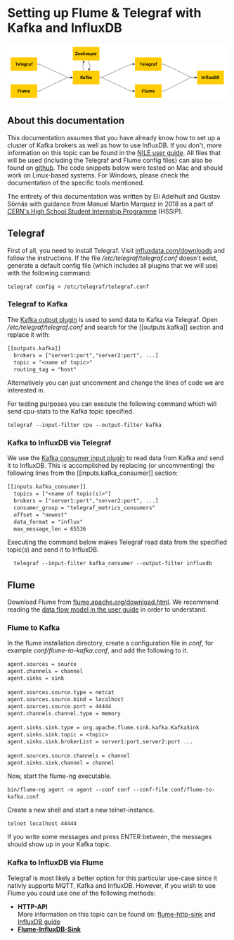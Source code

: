 # Setting up Flume & Telegraf with Kafka and InfluxDB
![image](graph1.png "Graphical representation of the setup")

## About this documentation
This documentation assumes that you have already know how to set up a cluster of Kafka brokers as well as how to use InfluxDB. If you don't, more information on this topic can be found in the [NILE user guide](http://nile-user-guide.web.cern.ch/). All files that will be used (including the Telegraf and Flume config files) can also be found on [github](https://github.com/gruffo/CERN-HSSIP-Kafka). The code snippets below were tested on Mac and should work on Linux-based systems. For Windows, please check the documentation of the specific tools mentioned.

The entirety of this documentation was written by Eli Adelhult and Gustav Sörnäs with guidance from Manuel Martin Marquez in 2018 as a part of [CERN's High School Student Internship Programme](https://hssip.web.cern.ch/) (HSSIP).

## Telegraf
First of all, you need to install Telegraf. Visit [influxdata.com/downloads](http://influxdata.com/downloads) and follow the instructions. If the file */etc/telegraf/telegraf.conf* doesn't exist, generate a default config file (which includes all plugins that we will use) with the following command:

```
telegraf config > /etc/telegraf/telegraf.conf
```

### Telegraf to Kafka
The [Kafka output plugin](https://github.com/influxdata/telegraf/tree/master/plugins/outputs/kafka) is used to send data to Kafka via Telegraf. Open */etc/telegraf/telegraf.conf* and search for the [[outputs.kafka]] section and replace it with:
```
[[outputs.kafka]]
  brokers = ["server1:port","server2:port", ...]
  topic = "<name of topic>"
  routing_tag = "host"
```
Alternatively you can just uncomment and change the lines of code we are interested in.

For testing purposes you can execute the following command which will send cpu-stats to the Kafka topic specified.
```
telegraf --input-filter cpu --output-filter kafka
```

### Kafka to InfluxDB via Telegraf
We use the [Kafka consumer input plugin](https://github.com/influxdata/telegraf/tree/master/plugins/inputs/kafka_consumer) to  read data from Kafka and send it to InfluxDB. This is accomplished by replacing (or uncommenting) the following lines from the [[inputs.kafka_consumer]] section:
```
[[inputs.kafka_consumer]]
  topics = ["<name of topic(s)>"]
  brokers = ["server1:port","server2:port", ...]
  consumer_group = "telegraf_metrics_consumers"
  offset = "newest"
  data_format = "influx"
  max_message_len = 65536
```
Executing the command below makes Telegraf read data from the specified topic(s) and send it to InfluxDB.
```
  telegraf --input-filter kafka_consumer --output-filter influxdb
```



## Flume
Download Flume from [flume.apache.org/download.html](https://flume.apache.org/download.html). We recommend reading the [data flow model in the user guide](https://flume.apache.org/FlumeUserGuide.html#data-flow-model) in order to understand.

### Flume to Kafka
In the flume installation directory, create a configuration file in *conf*, for example *conf/flume-to-kafka.conf*, and add the following to it.

```
agent.sources = source
agent.channels = channel
agent.sinks = sink

agent.sources.source.type = netcat
agent.sources.source.bind = localhost
agent.sources.source.port = 44444
agent.channels.channel.type = memory

agent.sinks.sink.type = org.apache.flume.sink.kafka.KafkaSink
agent.sinks.sink.topic = <topic>
agent.sinks.sink.brokerList = server1:port,server2:port ...

agent.sources.source.channels = channel
agent.sinks.sink.channel = channel
```
Now, start the flume-ng executable.
```
bin/flume-ng agent -n agent --conf conf --conf-file conf/flume-to-kafka.conf
```
Create a new shell and start a new telnet-instance.
```
telnet localhost 44444
```
If you write some messages and press ENTER between, the messages should show up in your Kafka topic.

### Kafka to InfluxDB via Flume
Telegraf is most likely a better option for this particular use-case since it nativly supports MQTT, Kafka and InfluxDB. However, if you wish to use Flume you could use one of the following methods:

* **HTTP-API**  
More information on this topic can be found on: [flume-http-sink](https://github.com/hmrc/flume-http-sink) and [InfluxDB guide ](https://docs.influxdata.com/influxdb/v1.5/guides/writing_data/)
* **[Flume-InfluxDB-Sink](https://github.com/szaharici/Flume-InfluxDB-Sink)**
